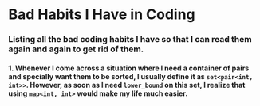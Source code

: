 # Bad Habits I Have in Coding

### Listing all the bad coding habits I have so that I can read them again and again to get rid of them.

#### 1. Whenever I come across a situation where I need a container of pairs and specially want them to be sorted, I usually define it as ```set<pair<int, int>>```. However, as soon as I need ```lower_bound``` on this set, I realize that using ```map<int, int>``` would make my life much easier.
